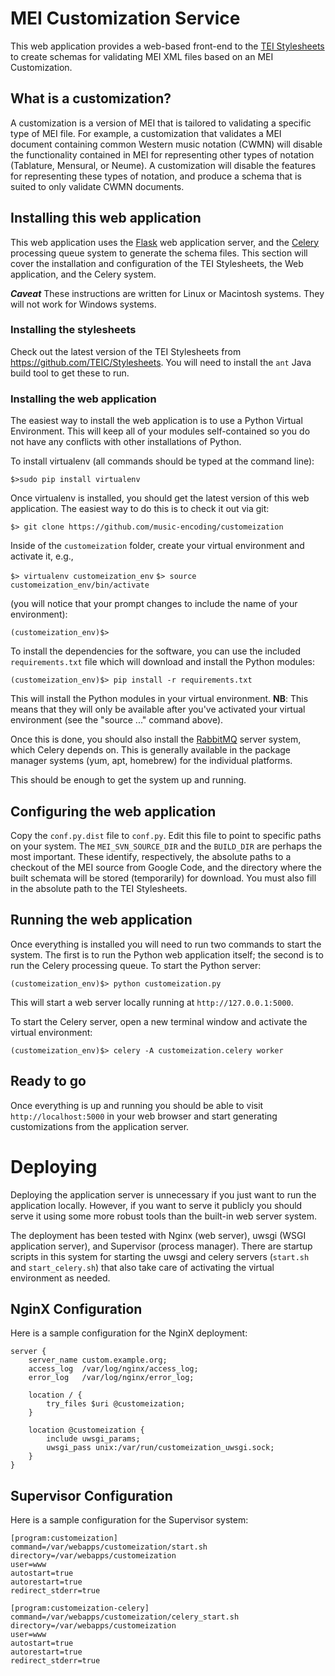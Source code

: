 # MEI Customization Service

This web application provides a web-based front-end to the [TEI Stylesheets](https://github.com/TEIC/Stylesheets) to create
schemas for validating MEI XML files based on an MEI Customization.

## What is a customization?

A customization is a version of MEI that is tailored to validating a specific type of MEI file. For example,
 a customization that validates a MEI document containing common Western music notation (CWMN) will disable the functionality 
 contained in MEI for representing other types of notation (Tablature, Mensural, or Neume). A customization will disable
 the features for representing these types of notation, and produce a schema that is suited to only validate CWMN documents.

## Installing this web application

This web application uses the [Flask](http://flask.pocoo.org) web application server, and the [Celery](http://celery.readthedocs.org)
 processing queue system to generate the schema files. This section will cover the installation and configuration of the TEI Stylesheets, the Web application,
 and the Celery system.
 
***Caveat*** These instructions are written for Linux or Macintosh systems. They will not work for Windows systems.
 
### Installing the stylesheets

Check out the latest version of the TEI Stylesheets from https://github.com/TEIC/Stylesheets. You will need to install the `ant`
Java build tool to get these to run.

### Installing the web application

The easiest way to install the web application is to use a Python Virtual Environment. This will keep all of your modules self-contained
so you do not have any conflicts with other installations of Python.

To install virtualenv (all commands should be typed at the command line):

`$>sudo pip install virtualenv`

Once virtualenv is installed, you should get the latest version of this web application. The easiest way to do this is to
check it out via git:

`$> git clone https://github.com/music-encoding/customeization`

Inside of the `customeization` folder, create your virtual environment and activate it, e.g.,

`$> virtualenv customeization_env`
`$> source customeization_env/bin/activate`

(you will notice that your prompt changes to include the name of your environment):

`(customeization_env)$>`

To install the dependencies for the software, you can use the included `requirements.txt` file which will download and install
the Python modules:

`(customeization_env)$> pip install -r requirements.txt`

This will install the Python modules in your virtual environment. **NB**: This means that they will only be available after you've
activated your virtual environment (see the "source ..." command above).

Once this is done, you should also install the [RabbitMQ](http://www.rabbitmq.com) server system, which Celery depends on. This
is generally available in the package manager systems (yum, apt, homebrew) for the individual platforms.

This should be enough to get the system up and running.

## Configuring the web application

Copy the `conf.py.dist` file to `conf.py`. Edit this file to point to specific paths on your system. The `MEI_SVN_SOURCE_DIR`
 and the `BUILD_DIR` are perhaps the most important. These identify, respectively, the absolute paths to a checkout of the MEI source from 
 Google Code, and the directory where the built schemata will be stored (temporarily) for download. You must also fill in the
 absolute path to the TEI Stylesheets.
 
## Running the web application

Once everything is installed you will need to run two commands to start the system. The first is to run the Python web application
itself; the second is to run the Celery processing queue. To start the Python server:

`(customeization_env)$> python customeization.py`

This will start a web server locally running at `http://127.0.0.1:5000`.

To start the Celery server, open a new terminal window and activate the virtual environment:

`(customeization_env)$> celery -A customeization.celery worker`

## Ready to go

Once everything is up and running you should be able to visit `http://localhost:5000` in your web browser and start generating
customizations from the application server.

# Deploying

Deploying the application server is unnecessary if you just want to run the application locally. However, if you want to serve 
it publicly you should serve it using some more robust tools than the built-in web server system.

The deployment has been tested with Nginx (web server), uwsgi (WSGI application server), and Supervisor (process manager). There
are startup scripts in this system for starting the uwsgi and celery servers (`start.sh` and `start_celery.sh`) that also take care
of activating the virtual environment as needed.

## NginX Configuration

Here is a sample configuration for the NginX deployment:

```
server {
	server_name	custom.example.org;
	access_log	/var/log/nginx/access_log;
	error_log	/var/log/nginx/error_log;

	location / {
		try_files $uri @customeization;
	}

	location @customeization {
		include uwsgi_params;
		uwsgi_pass unix:/var/run/customeization_uwsgi.sock;
	}
}
```

## Supervisor Configuration

Here is a sample configuration for the Supervisor system:

```
[program:customeization]
command=/var/webapps/customeization/start.sh
directory=/var/webapps/customeization
user=www
autostart=true
autorestart=true
redirect_stderr=true

[program:customeization-celery]
command=/var/webapps/customeization/celery_start.sh
directory=/var/webapps/customeization
user=www
autostart=true
autorestart=true
redirect_stderr=true
```